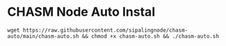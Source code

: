 # CHASM Node Auto Instal

```
wget https://raw.githubusercontent.com/sipalingnode/chasm-auto/main/chasm-auto.sh && chmod +x chasm-auto.sh && ./chasm-auto.sh
```

